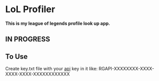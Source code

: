 # LoL Profiler

**This is my league of legends profile look up app.**

## IN PROGRESS

## To Use
Create key.txt file with your [api](https://developer.riotgames.com/) key in it like: RGAPI-XXXXXXXX-XXXX-XXXX-XXXX-XXXXXXXXXXXX